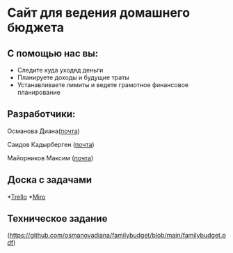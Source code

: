 # Сайт для ведения домашнего бюджета

## С помощью нас вы:
* Следите куда уходяд деньги
* Планируете доходы и будущие траты
* Устанавливаете лимиты и ведете грамотное финансовое планирование 



## Разработчики:

Османова Диана([почта](diana.osmanova36@gmail.com))

Саидов Кадырберген ([почта](Kadyr_saidov@mail.ru))

Майорников Максим ([почта](makc20161@gmail.com))

## Доска с задачами  
*[Trello](https://trello.com/b/O5dR8noj/%D0%BF%D1%80%D0%BE%D0%B5%D0%BA%D1%82-%D0%BF%D0%BE-%D1%82%D0%BF-family-budget)
*[Miro](https://miro.com/app/board/uXjVOFN7XPg=/)

##  Техническое задание
(https://github.com/osmanovadiana/familybudget/blob/main/familybudget.pdf)



